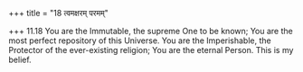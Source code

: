 +++
title = "18 त्वमक्षरम् परमम्"

+++
11.18 You are the Immutable, the supreme One to be known; You are the
most perfect repository of this Universe. You are the Imperishable, the
Protector of the ever-existing religion; You are the eternal Person.
This is my belief.
